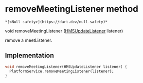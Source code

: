 


# removeMeetingListener method




    *[<Null safety>](https://dart.dev/null-safety)*




void removeMeetingListener
([HMSUpdateListener](../../hmssdk_flutter/HMSUpdateListener-class.md) listener)





<p>remove a meetListener.</p>



## Implementation

```dart
void removeMeetingListener(HMSUpdateListener listener) {
  PlatformService.removeMeetingListener(listener);
}
```







